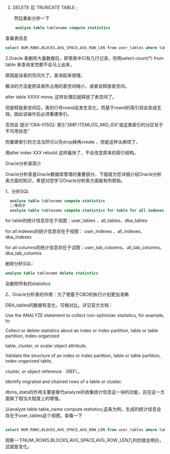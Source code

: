 1. DELETE 后 TRUNCATE TABLE ;

   ​	然后重新分析一下

   ```sql
   	analyze table tablename compute statistics
   ```

查看表信息

```sql
select NUM_ROWS,BLOCKS,AVG_SPACE,AVG_ROW_LEN from user_tables where table_name=table_name;
```

2.Oracle 表删除大量数据后，即使表中只有几行记录，但用select count(*) from table 来查询发觉都不会马上出来，

原因是该表的空间大了，查询起来很慢。

解决的方法是把该表所占用的表空间缩小，或者说释放表空间。

alter table XXXX move; 这样处理后就释放了表空间了。

但是释放表空间后，表的行号rowid会发生变化，而基于rowid的索引则会变成无效。因此该操作后必须重建索引。

否则会 提示“ORA-01502: 索引'SMP.ITEMLOG_MID_IDX'或这类索引的分区处于不可用状态”

而重建索引的方法当然可以先drop掉再create ，但是这样太麻烦了，

用alter index XXX rebuild 这样最快了，不会改变原来的索引结构。

 

Oracle分析表简介

Oracle分析表是Oracle数据库管理的重要部分，下面就为您详细介绍Oracle分析表方面的知识，希望对您学习Oracle分析表方面能有所帮助。

 1、分析SQL

 

```sql
  analyze table tablename compute statistics
  //等同于 
  analyze table tablename compute statistics for table for all indexes for all columns
```

  for table的统计信息存在于视图：user_tables 、all_tables、dba_tables

  for all indexes的统计信息存在于视图： user_indexes 、all_indexes、dba_indexes

  for all columns的统计信息存在于试图：user_tab_columns、all_tab_columns、dba_tab_columns

  删除分析SQL:

```sql
analyze table tablename delete statistics 
```

会删除所有的statistics

  2、Oracle分析表的作用：为了使基于CBO的执行计划更加准确

  DBA_tables的数据有变化，可做对比。详见官方文档：

  Use the ANALYZE statement to collect non-optimizer statistics, for example, to:

  Collect or delete statistics about an index or index partition, table or table partition, index-organized

  table, cluster, or scalar object attribute.

  Validate the structure of an index or index partition, table or table partition, index-organized table,

  cluster, or object reference （REF）。

  Identify migrated and chained rows of a table or cluster.

  dbms_stats的作用主要是替代analyze的收集统计信息这一块的功能，且在这一方面做了相当大程度上的增强。

  以analyze table table_name compute statistics;这条为例，生成的统计信息会存在于user_tables这个视图，查看一下

```sql
 
select NUM_ROWS,BLOCKS,AVG_SPACE,AVG_ROW_LEN from user_tables where table_name=table_name;

```

 

观察一下NUM_ROWS,BLOCKS,AVG_SPACE,AVG_ROW_LEN几列你就会明白，这就是变化。